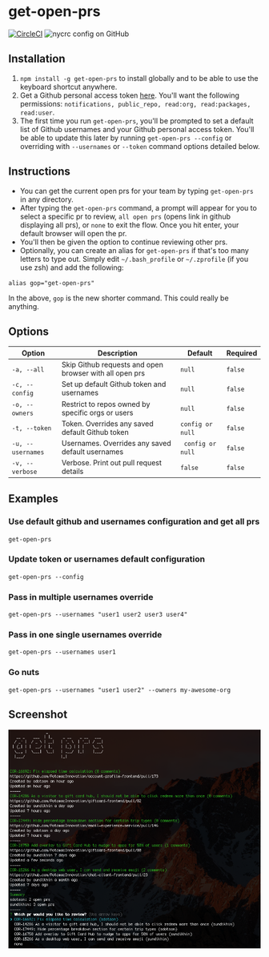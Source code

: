 # get-open-prs
[![CircleCI](https://circleci.com/gh/sdotson/get-open-prs.svg?style=svg&circle-token=dcee4082855c265ccf63c1c581bc3229b2a174ff)](https://circleci.com/gh/sdotson/get-open-prs)
![nycrc config on GitHub](https://img.shields.io/nycrc/sdotson/get-open-prs)

## Installation
1. `npm install -g get-open-prs` to install globally and to be able to use the keyboard shortcut anywhere.
2. Get a Github personal access token [here](https://github.com/settings/tokens). You'll want the following permissions: `notifications, public_repo, read:org, read:packages, read:user`.
3. The first time you run `get-open-prs`, you'll be prompted to set a default list of Github usernames and your Github personal access token. You'll be able to update this later by running `get-open-prs --config` or overriding with `--usernames` or `--token` command options detailed below.

## Instructions
- You can get the current open prs for your team by typing `get-open-prs` in any directory.
- After typing the `get-open-prs` command, a prompt will appear for you to select a specific pr to review, `all open prs` (opens link in github displaying all prs), or `none` to exit the flow. Once you hit enter, your default browser will open the pr.
- You'll then be given the option to continue reviewing other prs.
- Optionally, you can create an alias for `get-open-prs` if that's too many letters to type out. Simply edit `~/.bash_profile` or `~/.zprofile` (if you use zsh) and add the following:

```
alias gop="get-open-prs"
```
In the above, `gop` is the new shorter command. This could really be anything.

## Options
|Option|Description|Default|Required|
|----|---|---|---|
|`-a, --all`|Skip Github requests and open browser with all open prs|`null`|`false`|
|`-c, --config`|Set up default Github token and usernames|`null`|`false`|
|`-o, --owners`|Restrict to repos owned by specific orgs or users|`null`|`false`|
|`-t, --token`|Token. Overrides any saved default Github token|`config or null`|`false`|
|`-u, --usernames`|Usernames. Overrides any saved default usernames|` config or null`|`false`|
|`-v, --verbose`|Verbose. Print out pull request details|`false`|`false`|

## Examples

### Use default github and usernames configuration and get all prs
```
get-open-prs
```
### Update token or usernames default configuration
```
get-open-prs --config
```
### Pass in multiple usernames override
```
get-open-prs --usernames "user1 user2 user3 user4"
```
### Pass in one single usernames override
```
get-open-prs --usernames user1
```
### Go nuts
```
get-open-prs --usernames "user1 user2" --owners my-awesome-org 
```
## Screenshot
![screenshot](https://raw.githubusercontent.com/sdotson/get-open-prs/master/screenshot.png)
